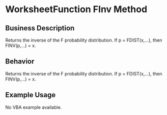 # WorksheetFunction FInv Method

## Business Description
Returns the inverse of the F probability distribution. If p = FDIST(x,...), then FINV(p,...) = x.

## Behavior
Returns the inverse of the F probability distribution. If p = FDIST(x,...), then FINV(p,...) = x.

## Example Usage
No VBA example available.